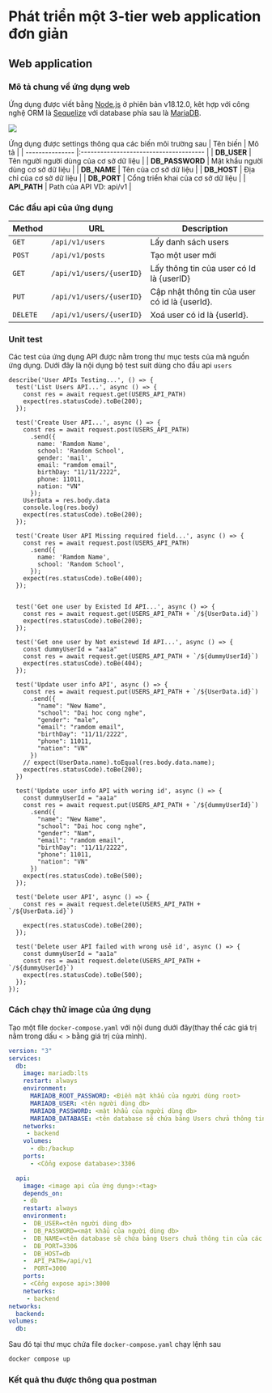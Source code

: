 # Phát triển một 3-tier web application đơn giản
## Web application
### Mô tả chung về ứng dụng web
Ứng dụng được viết bằng [Node.js](https://nodejs.org/) ở phiên bản v18.12.0, kêt hợp với công nghệ ORM là [Sequelize](https://sequelize.org/docs/v7/databases/mariadb/) với database phía sau là [MariaDB](https://mariadb.org).

![](https://www.google.com/url?sa=i&url=https%3A%2F%2Fmherman.org%2Fblog%2Fnode-postgres-sequelize%2F&psig=AOvVaw3TwE6unN9byROjsL6x5YmR&ust=1716741250664000&source=images&cd=vfe&opi=89978449&ved=0CBIQjRxqFwoTCOCDw9WdqYYDFQAAAAAdAAAAABAw)

Ứng dụng được settings thông qua các biến môi trường sau
| Tên biến        | Mô tả                                  |
| --------------- |:-------------------------------------- |
| **DB_USER**     | Tên người người dùng của cơ sở dữ liệu |
| **DB_PASSWORD** | Mật khẩu người dùng cơ sở dữ liệu      |
| **DB_NAME**     | Tên của cơ sở dữ liệu                  |
| **DB_HOST**     | Địa chỉ của cơ sở dữ liệu              |
| **DB_PORT**     | Cổng triển khai của cơ sở dữ liệu      |
| **API_PATH**    | Path của API VD: api/v1                |
### Các đầu api của ứng dụng

| Method   | URL                      | Description                                    |
| -------- | ------------------------ | ---------------------------------------------- |
| `GET`    | `/api/v1/users`          | Lấy danh sách users                            |
| `POST`   | `/api/v1/posts`          | Tạo một user mới                               |
| `GET`    | `/api/v1/users/{userID}` | Lấy thông tin của user có Id là {userID}       |
| `PUT`  | `/api/v1/users/{userID}` | Cập nhật thông tin của user có id là {userId}. |
| `DELETE` | `/api/v1/users/{userID}`   | Xoá user có id là {userId}.                    |

### Unit test
Các test của ứng dụng API được nằm trong thư mục tests của mã nguồn ứng dụng. Dưới đây là nội dụng bộ test suit dùng cho đầu api `users`
```Js
describe('User APIs Testing...', () => {
  test('List Users API...', async () => {
    const res = await request.get(USERS_API_PATH)
    expect(res.statusCode).toBe(200);
  });

  test('Create User API...', async () => {
    const res = await request.post(USERS_API_PATH)
      .send({
        name: 'Ramdom Name',
        school: 'Random School',
        gender: 'mail',
        email: "ramdom email",
        birthDay: "11/11/2222",
        phone: 11011,
        nation: "VN"
      });
    UserData = res.body.data
    console.log(res.body)
    expect(res.statusCode).toBe(200);
  });

  test('Create User API Missing required field...', async () => {
    const res = await request.post(USERS_API_PATH)
      .send({
        name: 'Ramdom Name',
        school: 'Random School',
      });
    expect(res.statusCode).toBe(400);
  });


  test('Get one user by Existed Id API...', async () => {
    const res = await request.get(USERS_API_PATH + `/${UserData.id}`)
    expect(res.statusCode).toBe(200);
  });

  test('Get one user by Not existewd Id API...', async () => {
    const dummyUserId = "aa1a"
    const res = await request.get(USERS_API_PATH + `/${dummyUserId}`)
    expect(res.statusCode).toBe(404);
  });

  test('Update user info API', async () => {
    const res = await request.put(USERS_API_PATH + `/${UserData.id}`)
      .send({
        "name": "New Name",
        "school": "Dai hoc cong nghe",
        "gender": "male",
        "email": "ramdom email",
        "birthDay": "11/11/2222",
        "phone": 11011,
        "nation": "VN"
      })
    // expect(UserData.name).toEqual(res.body.data.name);
    expect(res.statusCode).toBe(200);
  })

  test('Update user info API with woring id', async () => {
    const dummyUserId = "aa1a"
    const res = await request.put(USERS_API_PATH + `/${dummyUserId}`)
      .send({
        "name": "New Name",
        "school": "Dai hoc cong nghe",
        "gender": "Nam",
        "email": "ramdom email",
        "birthDay": "11/11/2222",
        "phone": 11011,
        "nation": "VN"
      })
    expect(res.statusCode).toBe(500);
  });

  test('Delete user API', async () => {
    const res = await request.delete(USERS_API_PATH + `/${UserData.id}`)

    expect(res.statusCode).toBe(200);
  });

  test('Delete user API failed with wrong usẻ id', async () => {
    const dummyUserId = "aa1a"
    const res = await request.delete(USERS_API_PATH + `/${dummyUserId}`)
    expect(res.statusCode).toBe(500);
  });
});
```
### Cách chạy thử image của ứng dụng
Tạo một file `docker-compose.yaml` với nội dung dưới đây(thay thế các giá trị nằm trong dấu `< >` bằng giá trị của mình).
```yaml
version: "3"
services:
  db:
    image: mariadb:lts
    restart: always
    environment:
      MARIADB_ROOT_PASSWORD: <Điền mật khẩu của người dùng root>
      MARIADB_USER: <tên người dùng db>
      MARIADB_PASSWORD: <mật khẩu của người dùng db>
      MARIADB_DATABASE: <tên database sẽ chứa bảng Users chửa thông tin của các thí sinh>
    networks: 
     - backend
    volumes:
      - db:/backup
    ports:
      - <Cổng expose database>:3306

  api:
    image: <image api của ứng dụng>:<tag>
    depends_on:
    - db
    restart: always
    environment:
    -  DB_USER=<tên người dùng db>
    -  DB_PASSWORD=<mật khẩu của người dùng db>
    -  DB_NAME=<tên database sẽ chứa bảng Users chửa thông tin của các thí sinh>
    -  DB_PORT=3306
    -  DB_HOST=db
    -  API_PATH=/api/v1
    -  PORT=3000
    ports:
    - <Cổng expose api>:3000
    networks: 
     - backend
networks:
  backend:
volumes:
  db:
```
Sau đó tại thư mục chứa file `docker-compose.yaml` chạy lệnh sau
```bash
docker compose up
```
### Kết quả thu được thông qua postman